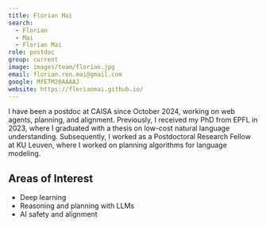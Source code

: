 ```yaml
---
title: Florian Mai
search:
  - Florian
  - Mai
  - Florian Mai
role: postdoc
group: current
image: images/team/florian.jpg
email: florian.ren.mai@gmail.com
google: MfETM20AAAAJ
website: https://florianmai.github.io/
---
```


I have been a postdoc at CAISA since October 2024, working on web agents, planning, and alignment. Previously, I received my PhD from EPFL in 2023, where I graduated with a thesis on low-cost natural language understanding. Subsequently, I worked as a Postdoctoral Research Fellow at KU Leuven, where I worked on planning algorithms for language modeling.

## Areas of Interest
  - Deep learning
  - Reasoning and planning with LLMs
  - AI safety and alignment
